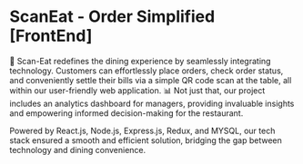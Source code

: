# ScanEat - Order Simplified  [FrontEnd]

🚀 Scan-Eat redefines the dining experience by seamlessly integrating technology. Customers can effortlessly place orders, check order status, and conveniently settle their bills via a simple QR code scan at the table, all within our user-friendly web application.
📊 Not just that, our project includes an analytics dashboard for managers, providing invaluable insights and empowering informed decision-making for the restaurant.

Powered by React.js, Node.js, Express.js, Redux, and MYSQL, our tech stack ensured a smooth and efficient solution, bridging the gap between technology and dining convenience.

